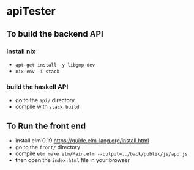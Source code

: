 # apiTester

## To build the backend API

### install nix

- ```apt-get install -y libgmp-dev```
- ```nix-env -i stack```

### build the haskell API

- go to the `api/` directory
- compile with ```stack build```

## To Run the front end

- install elm 0.19 https://guide.elm-lang.org/install.html
- go to the `front/` directory
- compile `elm make elm/Main.elm --output=../back/public/js/app.js`
- then open the `index.html` file in your browser
